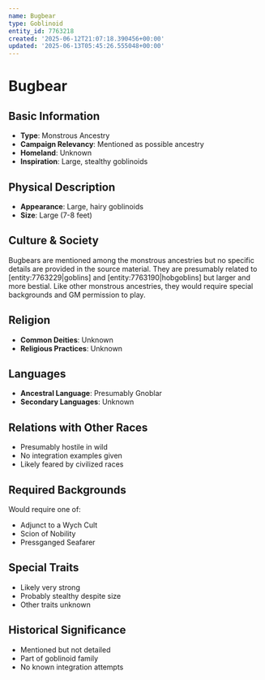 ```yaml
---
name: Bugbear
type: Goblinoid
entity_id: 7763218
created: '2025-06-12T21:07:18.390456+00:00'
updated: '2025-06-13T05:45:26.555048+00:00'
---
```


# Bugbear

## Basic Information
- **Type**: Monstrous Ancestry
- **Campaign Relevancy**: Mentioned as possible ancestry
- **Homeland**: Unknown
- **Inspiration**: Large, stealthy goblinoids

## Physical Description
- **Appearance**: Large, hairy goblinoids
- **Size**: Large (7-8 feet)

## Culture & Society
Bugbears are mentioned among the monstrous ancestries but no specific details are provided in the source material. They are presumably related to [entity:7763229|goblins] and [entity:7763190|hobgoblins] but larger and more bestial. Like other monstrous ancestries, they would require special backgrounds and GM permission to play.

## Religion
- **Common Deities**: Unknown
- **Religious Practices**: Unknown

## Languages
- **Ancestral Language**: Presumably Gnoblar
- **Secondary Languages**: Unknown

## Relations with Other Races
- Presumably hostile in wild
- No integration examples given
- Likely feared by civilized races

## Required Backgrounds
Would require one of:
- Adjunct to a Wych Cult
- Scion of Nobility
- Pressganged Seafarer

## Special Traits
- Likely very strong
- Probably stealthy despite size
- Other traits unknown

## Historical Significance
- Mentioned but not detailed
- Part of goblinoid family
- No known integration attempts